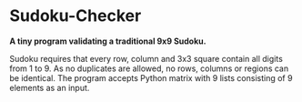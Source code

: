 # Sudoku-Checker

**A tiny program validating a traditional 9x9 Sudoku.**

Sudoku requires that every row, column and 3x3 square contain
all digits from 1 to 9. As no duplicates are allowed, no rows, columns or regions can be identical.
The program accepts Python matrix with 9 lists consisting of 9 elements as an input.
